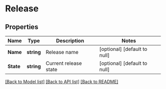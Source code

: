 # Release

## Properties
Name | Type | Description | Notes
------------ | ------------- | ------------- | -------------
**Name** | **string** | Release name | [optional] [default to null]
**State** | **string** | Current release state | [optional] [default to null]

[[Back to Model list]](../README.md#documentation-for-models) [[Back to API list]](../README.md#documentation-for-api-endpoints) [[Back to README]](../README.md)


